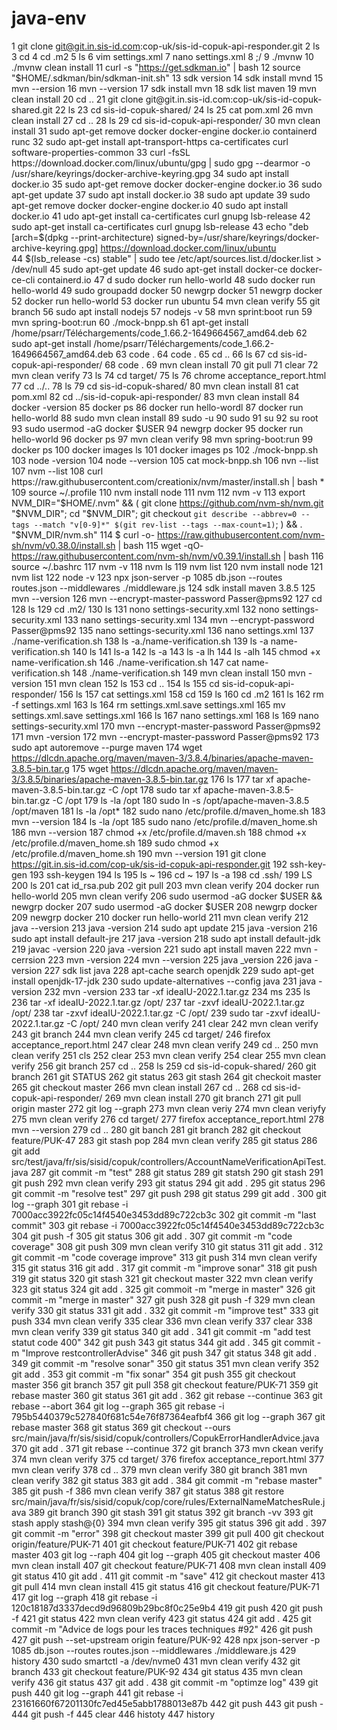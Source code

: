 # java-env
 1  git clone git@git.in.sis-id.com:cop-uk/sis-id-copuk-api-responder.git
    2  ls
    3  cd 
    4  cd .m2
    5  ls
    6  vim settings.xml
    7  nano settings.xml
    8  ;/
    9  ./mvnw 
   10  ./mvnw clean install
   11  curl -s "https://get.sdkman.io" | bash
   12  source "$HOME/.sdkman/bin/sdkman-init.sh"
   13  sdk version
   14  sdk install mvnd
   15  mvn --ersion
   16  mvn --version
   17  sdk install mvn
   18  sdk list maven
   19  mvn clean install
   20  cd ..
   21  git clone git@git.in.sis-id.com:cop-uk/sis-id-copuk-shared.git
   22  ls
   23  cd sis-id-copuk-shared/
   24  ls
   25  cat pom.xml 
   26  mvn clean install
   27  cd ..
   28  ls
   29  cd sis-id-copuk-api-responder/
   30  mvn clean install
   31  sudo apt-get remove docker docker-engine docker.io containerd runc
   32  sudo apt-get install apt-transport-https ca-certificates curl software-properties-common
   33  curl -fsSL https://download.docker.com/linux/ubuntu/gpg | sudo gpg --dearmor -o /usr/share/keyrings/docker-archive-keyring.gpg
   34  sudo apt install docker.io
   35  sudo apt-get remove docker docker-engine docker.io
   36  sudo apt-get update
   37  sudo apt install docker.io
   38  sudo apt update
   39  sudo apt-get remove docker docker-engine docker.io
   40  sudo apt install docker.io
   41  udo apt-get install     ca-certificates     curl     gnupg     lsb-release
   42  sudo apt-get install     ca-certificates     curl     gnupg     lsb-release
   43  echo   "deb [arch=$(dpkg --print-architecture) signed-by=/usr/share/keyrings/docker-archive-keyring.gpg] https://download.docker.com/linux/ubuntu \
   44    $(lsb_release -cs) stable" | sudo tee /etc/apt/sources.list.d/docker.list > /dev/null
   45  sudo apt-get update
   46  sudo apt-get install docker-ce docker-ce-cli containerd.io
   47  d sudo docker run hello-world
   48  sudo docker run hello-world
   49  sudo groupadd docker
   50  newgrp docker 
   51  newgrp docker
   52  docker run hello-world
   53  docker run ubuntu
   54  mvn clean verify
   55  git branch
   56  sudo apt install nodejs
   57  nodejs -v
   58  mvn sprint:boot run
   59  mvn spring-boot:run 
   60  ./mock-bnpp.sh 
   61  apt-get install /home/psarr/Téléchargements/code_1.66.2-1649664567_amd64.deb
   62  sudo apt-get install /home/psarr/Téléchargements/code_1.66.2-1649664567_amd64.deb
   63  code .
   64  code .
   65  cd ..
   66  ls
   67  cd sis-id-copuk-api-responder/
   68  code .
   69  mvn clean install
   70  git pull 
   71  clear
   72  mvn clean verify
   73  ls
   74  cd target/
   75  ls
   76  chrome acceptance_report.html 
   77  cd ../..
   78  ls
   79  cd sis-id-copuk-shared/
   80  mvn clean install
   81  cat pom.xml 
   82  cd ../sis-id-copuk-api-responder/
   83  mvn clean install
   84  docker -version
   85  docker ps
   86  docker run hello-wordl
   87  docker run hello-world
   88  sudo mvn clean install
   89  sudo -u
   90  sudo
   91  su
   92  su root
   93  sudo usermod -aG docker $USER
   94  newgrp docker
   95  docker run hello-world
   96  docker ps
   97  mvn clean verify
   98  mvn spring-boot:run
   99  docker ps
  100  docker images ls
  101  docker images ps
  102  ./mock-bnpp.sh 
  103  node -version
  104  node --version
  105  cat mock-bnpp.sh 
  106  nvn --list
  107  nvm --list
  108  curl https://raw.githubusercontent.com/creationix/nvm/master/install.sh | bash *
  109  source ~/.profile   
  110  nvm install node 
  111  nvm
  112  nvm -v
  113  export NVM_DIR="$HOME/.nvm" && (     git clone https://github.com/nvm-sh/nvm.git "$NVM_DIR";     cd "$NVM_DIR";     git checkout `git describe --abbrev=0 --tags --match "v[0-9]*" $(git rev-list --tags --max-count=1)`;   ) && \. "$NVM_DIR/nvm.sh"
  114  $ curl -o- https://raw.githubusercontent.com/nvm-sh/nvm/v0.38.0/install.sh | bash
  115  wget -qO- https://raw.githubusercontent.com/nvm-sh/nvm/v0.39.1/install.sh | bash
  116  source ~/.bashrc
  117  nvm -v
  118  nvm ls
  119  nvm list
  120  nvm install node
  121  nvm list
  122  node -v
  123  npx json-server -p 1085 db.json --routes routes.json --middlewares ./middleware.js
  124  sdk install maven 3.8.5
  125  mvn --version
  126  mvn --encrypt-master-password Passer@pms92
  127  cd 
  128  ls
  129  cd .m2/
  130  ls
  131  nono settings-security.xml 
  132  nono settings-security.xml
  133  nano settings-security.xml
  134  mvn --encrypt-password Passer@pms92
  135  nano settings-security.xml
  136  nano settings.xml 
  137  ./name-verification.sh
  138  ls -a./name-verification.sh
  139  ls -a name-verification.sh
  140  ls
  141  ls-a
  142  ls -a
  143  ls -a lh
  144  ls -alh
  145  chmod +x name-verification.sh 
  146  ./name-verification.sh
  147  cat name-verification.sh 
  148  ./name-verification.sh
  149  mvn clean install
  150  mvn -version
  151  mvn clean
  152  ls
  153  cd ..
  154  ls
  155  cd sis-id-copuk-api-responder/
  156  ls
  157  cat settings.xml 
  158  cd 
  159  ls
  160  cd .m2
  161  ls
  162  rm -f settings.xml
  163  ls
  164  rm settings.xml.save settings.xml
  165  mv settings.xml.save settings.xml
  166  ls
  167  nano settings.xml
  168  ls
  169  nano settings-security.xml
  170  mvn --encrypt-master-password Passer@pms92
  171  mvn -version
  172  mvn --encrypt-master-password Passer@pms92
  173  sudo apt autoremove --purge maven
  174  wget https://dlcdn.apache.org/maven/maven-3/3.8.4/binaries/apache-maven-3.8.5-bin.tar.g
  175  wget https://dlcdn.apache.org/maven/maven-3/3.8.5/binaries/apache-maven-3.8.5-bin.tar.gz
  176  ls
  177  tar xf apache-maven-3.8.5-bin.tar.gz -C /opt
  178  sudo tar xf apache-maven-3.8.5-bin.tar.gz -C /opt
  179  ls -la /opt
  180  sudo ln -s /opt/apache-maven-3.8.5 /opt/maven
  181  ls -la /opt*
  182  sudo nano /etc/profile.d/maven_home.sh
  183  mvn --version
  184  ls -la /opt
  185  sudo nano /etc/profile.d/maven_home.sh
  186  mvn --version
  187  chmod +x /etc/profile.d/maven.sh
  188  chmod +x /etc/profile.d/maven_home.sh
  189  sudo chmod +x /etc/profile.d/maven_home.sh
  190  mvn --version
  191  git clone https://git.in.sis-id.com/cop-uk/sis-id-copuk-api-responder.git
  192  ssh-key-gen
  193  ssh-keygen
  194  ls
  195  ls ~
  196  cd ~
  197  ls -a
  198  cd .ssh/
  199  LS
  200  ls
  201  cat id_rsa.pub 
  202  git pull
  203  mvn clean verify
  204  docker run hello-world
  205  mvn clean verify
  206  sudo usermod -aG docker $USER && newgrp docker
  207  sudo usermod -aG docker $USER 
  208  newgrp docker
  209  newgrp docker
  210  docker run hello-world
  211  mvn clean verify
  212  java --version
  213  java -version
  214  sudo apt update
  215  java -version
  216  sudo apt install default-jre
  217  java -version
  218  sudo apt install default-jdk
  219  javac -version
  220  java -version
  221  sudo apt install maven
  222  mvn -cerrsion
  223  mvn -version
  224  mvn --version
  225  java _version
  226  java -version
  227  sdk list java
  228  apt-cache search openjdk
  229  sudo apt-get install openjdk-17-jdk
  230  sudo update-alternatives --config java
  231  java -version
  232  mvn -version
  233  tar -xf ideaIU-2022.1.tar.gz 
  234  ms
  235  ls
  236  tar -xf ideaIU-2022.1.tar.gz /opt/
  237  tar -zxvf ideaIU-2022.1.tar.gz /opt/
  238  tar -zxvf ideaIU-2022.1.tar.gz -C /opt/
  239  sudo tar -zxvf ideaIU-2022.1.tar.gz -C /opt/
  240  mvn clean verify
  241  clear
  242  mvn clean verify
  243  git branch
  244  mvn clean verify
  245  cd target/
  246  firefox acceptance_report.html 
  247  clear
  248  mvn clean verify
  249  cd ..
  250  mvn clean verify
  251  cls
  252  clear
  253  mvn clean verify
  254  clear
  255  mvn clean verify
  256  git branch
  257  cd ..
  258  ls
  259  cd sis-id-copuk-shared/
  260  git branch
  261  git STATUS
  262  git status
  263  git stash
  264  git checkoit master
  265  git checkout master
  266  mvn clean install
  267  cd ..
  268  cd sis-id-copuk-api-responder/
  269  mvn clean install
  270  git branch
  271  git pull origin master
  272  git log --graph
  273  mvn clean veriy
  274  mvn clean veriyfy
  275  mvn clean verify
  276  cd target/
  277  firefox acceptance_report.html 
  278  mvn --version
  279  cd ..
  280  git banch
  281  git branch
  282  git checkout feature/PUK-47
  283  git stash pop
  284  mvn clean verify
  285  git status
  286  git add src/test/java/fr/sis/sisid/copuk/controllers/AccountNameVerificationApiTest.java
  287  git commit -m "test"
  288  git status
  289  git statsh
  290  git stash
  291  git push
  292  mvn clean verify
  293  git status
  294  git add .
  295  git status
  296  git commit -m "resolve test"
  297  git push
  298  git status
  299  git add .
  300  git log --graph
  301  git rebase -i 7000acc3922fc05c14f4540e3453dd89c722cb3c
  302  git commit -m "last commit"
  303  git rebase -i 7000acc3922fc05c14f4540e3453dd89c722cb3c
  304  git push -f
  305  git status
  306  git add .
  307  git commit -m "code coverage"
  308  git push 
  309  mvn clean verify
  310  git status
  311  git add .
  312  git commit -m "code coverage improve"
  313  git push 
  314  mvn clean verify
  315  git status
  316  git add .
  317  git commit -m "improve sonar"
  318  git push
  319  git status
  320  git stash
  321  git checkout master
  322  mvn clean verify
  323  git status
  324  git add .
  325  git commoit -m "merge in master"
  326  git commit -m "merge in master"
  327  git push
  328  git push -f
  329  mvn clean verify
  330  git status
  331  git add .
  332  git commit -m "improve test"
  333  git push
  334  mvn clean verify
  335  clear
  336  mvn clean verify
  337  clear
  338  mvn clean verify
  339  git status
  340  git add .
  341  git commit -m "add test statut code 400"
  342  git push
  343  git status
  344  git add .
  345  git commit -m "Improve restcontrollerAdvise"
  346  git push 
  347  git status
  348  git add .
  349  git commit -m "resolve sonar"
  350  git status
  351  mvn clean verify
  352  git add .
  353  git commit -m "fix sonar"
  354  git push
  355  git checkout master
  356  git branch
  357  git pull
  358  git checkout feature/PUK-71
  359  git rebase master
  360  git status
  361  git add .
  362  git rebase --continue
  363  git rebase --abort
  364  git log --graph
  365  git rebase -i 795b5440379c527840f681c54e76f87364eafbf4
  366  git log --graph
  367  git rebase master
  368  git status
  369  git checkout --ours src/main/java/fr/sis/sisid/copuk/controllers/CopukErrorHandlerAdvice.java
  370  git add .
  371  git rebase --continue
  372  git branch
  373  mvn ckean verify
  374  mvn clean verify
  375  cd target/
  376  firefox acceptance_report.html 
  377  mvn clean verify
  378  cd ..
  379  mvn clean verify
  380  git branch
  381  mvn clean verify
  382  git status
  383  git add .
  384  git commit -m "rebase master"
  385  git push -f
  386  mvn clean verify
  387  git status
  388  git restore src/main/java/fr/sis/sisid/copuk/cop/core/rules/ExternalNameMatchesRule.java
  389  git branch
  390  git stash
  391  git status
  392  git branch -vv
  393  git stash apply stash@{0}
  394  mvn clean verify
  395  git status
  396  git add .
  397  git commit -m "error"
  398  git checkout master
  399  git pull
  400  git checkout origin/feature/PUK-71
  401  git checkout feature/PUK-71
  402  git rebase master
  403  git log --raph
  404  git log --graph
  405  git checkout master
  406  mvn clean install
  407  git checkout feature/PUK-71
  408  mvn clean install
  409  git status
  410  git add .
  411  git commit -m "save"
  412  git checkout master 
  413  git pull 
  414  mvn clean install
  415  git status
  416  git checkout feature/PUK-71 
  417  git log --graph
  418  git rebase -i 120c18187d3337decd9d96809b29bc8f0c25e9b4
  419  git push
  420  git push -f
  421  git status
  422  mvn clean verify
  423  git status
  424  git add .
  425  git commit -m "Advice de logs pour les traces techniques #92"
  426  git push 
  427  git push --set-upstream origin feature/PUK-92
  428  npx json-server -p 1085 db.json --routes routes.json --middlewares ./middleware.js
  429  history
  430  sudo smartctl -a /dev/nvme0
  431  mvn clean verify
  432  git branch
  433  git checkout feature/PUK-92
  434  git status
  435  mvn clean verify
  436  git status
  437  git add .
  438  git commit -m "optimze log"
  439  git push 
  440  git log --graph
  441  git rebase -i 23161660f67201130fc7ed45e5abb1788013e87b
  442  git push 
  443  git push -
  444  git push -f
  445  clear
  446  histoty
  447  history
